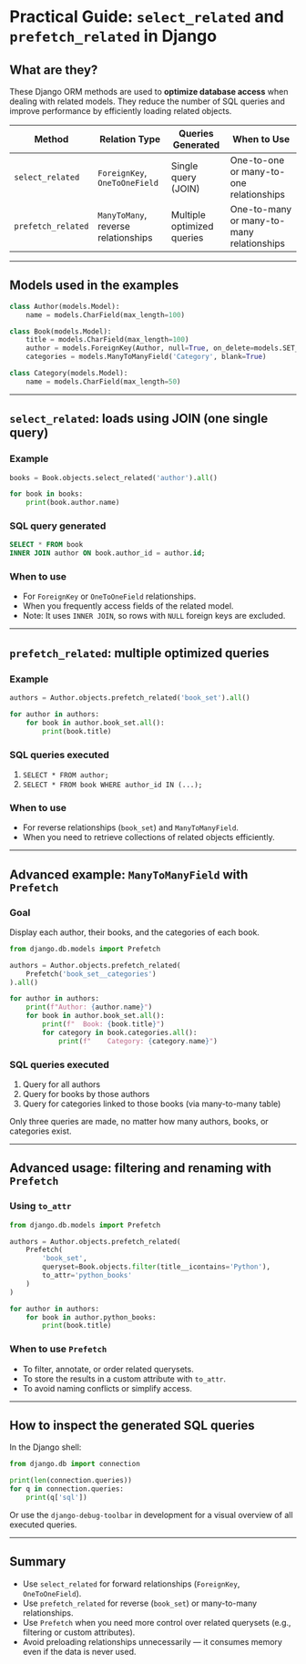 # Practical Guide: `select_related` and `prefetch_related` in Django

## What are they?

These Django ORM methods are used to **optimize database access** when dealing with related models. They reduce the number of SQL queries and improve performance by efficiently loading related objects.

| Method             | Relation Type                      | Queries Generated          | When to Use                                     |
|--------------------|-------------------------------------|-----------------------------|--------------------------------------------------|
| `select_related`   | `ForeignKey`, `OneToOneField`       | Single query (JOIN)         | One-to-one or many-to-one relationships          |
| `prefetch_related` | `ManyToMany`, reverse relationships | Multiple optimized queries  | One-to-many or many-to-many relationships        |

---

## Models used in the examples

```python
class Author(models.Model):
    name = models.CharField(max_length=100)

class Book(models.Model):
    title = models.CharField(max_length=100)
    author = models.ForeignKey(Author, null=True, on_delete=models.SET_NULL)
    categories = models.ManyToManyField('Category', blank=True)

class Category(models.Model):
    name = models.CharField(max_length=50)
```

---

## `select_related`: loads using JOIN (one single query)

### Example
```python
books = Book.objects.select_related('author').all()

for book in books:
    print(book.author.name)
```

### SQL query generated
```sql
SELECT * FROM book
INNER JOIN author ON book.author_id = author.id;
```

### When to use
- For `ForeignKey` or `OneToOneField` relationships.
- When you frequently access fields of the related model.
- Note: It uses `INNER JOIN`, so rows with `NULL` foreign keys are excluded.

---

## `prefetch_related`: multiple optimized queries

### Example
```python
authors = Author.objects.prefetch_related('book_set').all()

for author in authors:
    for book in author.book_set.all():
        print(book.title)
```

### SQL queries executed
1. `SELECT * FROM author;`
2. `SELECT * FROM book WHERE author_id IN (...);`

### When to use
- For reverse relationships (`book_set`) and `ManyToManyField`.
- When you need to retrieve collections of related objects efficiently.

---

## Advanced example: `ManyToManyField` with `Prefetch`

### Goal
Display each author, their books, and the categories of each book.

```python
from django.db.models import Prefetch

authors = Author.objects.prefetch_related(
    Prefetch('book_set__categories')
).all()

for author in authors:
    print(f"Author: {author.name}")
    for book in author.book_set.all():
        print(f"  Book: {book.title}")
        for category in book.categories.all():
            print(f"    Category: {category.name}")
```

### SQL queries executed
1. Query for all authors
2. Query for books by those authors
3. Query for categories linked to those books (via many-to-many table)

Only three queries are made, no matter how many authors, books, or categories exist.

---

## Advanced usage: filtering and renaming with `Prefetch`

### Using `to_attr`
```python
from django.db.models import Prefetch

authors = Author.objects.prefetch_related(
    Prefetch(
        'book_set',
        queryset=Book.objects.filter(title__icontains='Python'),
        to_attr='python_books'
    )
)

for author in authors:
    for book in author.python_books:
        print(book.title)
```

### When to use `Prefetch`
- To filter, annotate, or order related querysets.
- To store the results in a custom attribute with `to_attr`.
- To avoid naming conflicts or simplify access.

---

## How to inspect the generated SQL queries

In the Django shell:
```python
from django.db import connection

print(len(connection.queries))
for q in connection.queries:
    print(q['sql'])
```

Or use the `django-debug-toolbar` in development for a visual overview of all executed queries.

---

## Summary

- Use `select_related` for forward relationships (`ForeignKey`, `OneToOneField`).
- Use `prefetch_related` for reverse (`book_set`) or many-to-many relationships.
- Use `Prefetch` when you need more control over related querysets (e.g., filtering or custom attributes).
- Avoid preloading relationships unnecessarily — it consumes memory even if the data is never used.
